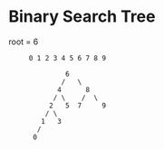 # Binary Search Tree
root = 6

         0 1 2 3 4 5 6 7 8 9

                  6
                 /   \
                4      8
               / \    /  \
              2   5  7     9
             / \   
            1   3   
           /
          0
